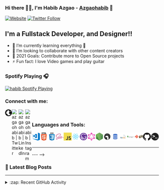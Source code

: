 ### Hi there ✌🏽, I'm Habib Azgao -  [Azgaohabib][website] 👋

[![Website](https://img.shields.io/website?label=azgaohabib.com&style=for-the-badge&url=https%3A%2F%2Fazgaohabib.com)](https://azgaohabib.com)
[![Twitter Follow](https://img.shields.io/twitter/follow/habib_azgao?color=1DA1F2&logo=twitter&style=for-the-badge)](https://twitter.com/intent/follow?original_referer=https%3A%2F%2Fgithub.com%2Fhabib_azgao&screen_name=habib_azgao)

## I'm a Fullstack Developer, and Designer!!

- 🌱 I’m currently learning everything 🤣
- 👯 I’m looking to collaborate with other content creators
- 🥅 2021 Goals: Contribute more to Open Source projects
- ⚡ Fun fact: I love Video games and play guitar

### Spotify Playing 🎧

[<img src="https://open.spotify.com/playlist/28fxALEJ1NPhjDGnZBGMR2?si=df0d5e304ba54d1e" alt="habib Spotify Playing" width="350" />](https://open.spotify.com/playlist/28fxALEJ1NPhjDGnZBGMR2?si=df0d5e304ba54d1e)

### Connect with me:

[<img align="left" alt="azgaohabib.com" width="22px" src="https://raw.githubusercontent.com/iconic/open-iconic/master/svg/globe.svg" />][website]
<!-- [<img align="left" alt="azgaohabib | YouTube" width="22px" src="https://cdn.jsdelivr.net/npm/simple-icons@v3/icons/youtube.svg" />][youtube] -->
[<img align="left" alt="azgaohabib | Twitter" width="22px" src="https://cdn.jsdelivr.net/npm/simple-icons@v3/icons/twitter.svg" />][twitter]
[<img align="left" alt="azgaohabib | LinkedIn" width="22px" src="https://cdn.jsdelivr.net/npm/simple-icons@v3/icons/linkedin.svg" />][linkedin]
[<img align="left" alt="azgaohabib | Instagram" width="22px" src="https://cdn.jsdelivr.net/npm/simple-icons@v3/icons/instagram.svg" />][instagram]

<br />

### Languages and Tools:

<img align="left" alt="Visual Studio Code" width="26px" src="https://raw.githubusercontent.com/github/explore/80688e429a7d4ef2fca1e82350fe8e3517d3494d/topics/visual-studio-code/visual-studio-code.png" />
<img align="left" alt="HTML5" width="26px" src="https://raw.githubusercontent.com/github/explore/80688e429a7d4ef2fca1e82350fe8e3517d3494d/topics/html/html.png" />
<img align="left" alt="CSS3" width="26px" src="https://raw.githubusercontent.com/github/explore/80688e429a7d4ef2fca1e82350fe8e3517d3494d/topics/css/css.png" />
<img align="left" alt="Sass" width="26px" src="https://raw.githubusercontent.com/github/explore/80688e429a7d4ef2fca1e82350fe8e3517d3494d/topics/sass/sass.png" />
<img align="left" alt="JavaScript" width="26px" src="https://raw.githubusercontent.com/github/explore/80688e429a7d4ef2fca1e82350fe8e3517d3494d/topics/javascript/javascript.png" />
<img align="left" alt="React" width="26px" src="https://raw.githubusercontent.com/github/explore/80688e429a7d4ef2fca1e82350fe8e3517d3494d/topics/react/react.png" />
<img align="left" alt="Gatsby" width="26px" src="https://raw.githubusercontent.com/github/explore/e94815998e4e0713912fed477a1f346ec04c3da2/topics/gatsby/gatsby.png" />
<img align="left" alt="GraphQL" width="26px" src="https://raw.githubusercontent.com/github/explore/80688e429a7d4ef2fca1e82350fe8e3517d3494d/topics/graphql/graphql.png" />
<img align="left" alt="Node.js" width="26px" src="https://raw.githubusercontent.com/github/explore/80688e429a7d4ef2fca1e82350fe8e3517d3494d/topics/nodejs/nodejs.png" />
<img align="left" alt="Deno" width="26px" src="https://raw.githubusercontent.com/github/explore/361e2821e2dea67711cde99c9c40ed357061cf27/topics/deno/deno.png" />
<img align="left" alt="SQL" width="26px" src="https://raw.githubusercontent.com/github/explore/80688e429a7d4ef2fca1e82350fe8e3517d3494d/topics/sql/sql.png" />
<img align="left" alt="MySQL" width="26px" src="https://raw.githubusercontent.com/github/explore/80688e429a7d4ef2fca1e82350fe8e3517d3494d/topics/mysql/mysql.png" />
<img align="left" alt="MongoDB" width="26px" src="https://raw.githubusercontent.com/github/explore/80688e429a7d4ef2fca1e82350fe8e3517d3494d/topics/mongodb/mongodb.png" />
<img align="left" alt="Git" width="26px" src="https://raw.githubusercontent.com/github/explore/80688e429a7d4ef2fca1e82350fe8e3517d3494d/topics/git/git.png" />
<img align="left" alt="GitHub" width="26px" src="https://raw.githubusercontent.com/github/explore/78df643247d429f6cc873026c0622819ad797942/topics/github/github.png" />
<img align="left" alt="Terminal" width="26px" src="https://raw.githubusercontent.com/github/explore/80688e429a7d4ef2fca1e82350fe8e3517d3494d/topics/terminal/terminal.png" />

<br />
<br />

---

<!-- ### 📺 Latest YouTube Videos

<!-- YOUTUBE:START -->
<!-- - [Who Will Win? No-Code, Low-Code, AI. Should You Be Worried?](https://www.youtube.com/watch?v=0ldB86iVu9w) -->
<!-- - [How To Manage Multiple APIs with RapidAPI (2021)](https://www.youtube.com/watch?v=NFToND6x_nI) -->
<!-- - [How Core Web Vitals Will Affect Google Rankings in 2021 | Interview :: Lee Robinson](https://www.youtube.com/watch?v=-lcDZDfjekc) -->
<!-- - [Build Fullstack Apps in Record Time with Blitz.js | Interview :: Brandon Bayer (2021)](https://www.youtube.com/watch?v=S9qqImLjJFY) -->
<!-- - [Create an Application Backend in Clicks with the Amplify Admin UI | Interview :: Ali Spittel (2021)](https://www.youtube.com/watch?v=SvPJMwbR8ac) -->
<!-- YOUTUBE:END -->

<!-- ➡️ [more videos...](https://youtube.com/codestackr) -->

--- -->

### 📕 Latest Blog Posts

<!-- BLOG-POST-LIST:START -->
<!-- - [How To Pass Application Tracking Systems (ATS) & Get Interviews - Resume Tips for Software Developer](https://dev.to/codestackr/how-to-pass-application-tracking-systems-ats-get-interviews-resume-tips-for-software-developer-4bmo) -->
<!-- - [Microinteractions: Password Validation Animation](https://dev.to/codestackr/microinteractions-password-validation-animation-5629) -->
<!-- - [Notion + YouTube - A Powerful Combination for Productivity](https://dev.to/codestackr/notion-youtube-a-powerful-combination-for-productivity-1def) -->
<!-- - [Regular Expressions (RegEx) Crash Course](https://dev.to/codestackr/regular-expressions-regex-crash-course-248n) -->
<!-- - [Emmet Part 2 - Advanced](https://dev.to/codestackr/emmet-part-2-advanced-4c65) -->
<!-- BLOG-POST-LIST:END -->

<!-- ➡️ [more blog posts...](https://codestackr.com) -->

---

<details>
  <summary>:zap: Recent GitHub Activity</summary>
  
<!--START_SECTION:activity-->
1. 🎉 laravel/website [#1](https://github.com/habibel/storyclub) in [laravel/storyclub](https://github.com/habibel/storyclub)
2. 🎉 laravel/website [#2](https://github.com/habibel/photudio-agency) in [photudioagency](https://github.com/habibel/photudio-agency)
3. 🎉 laravel/website [#3](https://github.com/habibel/digitalbyte) in [startup agency](https://github.com/habibel/digitalbyte)
<!--END_SECTION:activity-->

</details>



[website]: https://azgaohabib.com
<!-- [course]: http://vsCodeHero.com -->
[twitter]: https://twitter.com/habib_azgao
<!-- [youtube]: https://youtube.com -->
[instagram]: https://www.instagram.com/habib_azgao/
[linkedin]: https://www.linkedin.com/in/lhabib-azgao/
[github]: https://github.com/habibel
